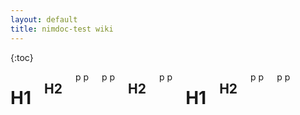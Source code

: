 ```yaml
---
layout: default
title: nimdoc-test wiki
---
```


<div class="three columns">
{:toc}
</div>

<div class="nine columns" id="content">

# H1

## H2

p
p

p
p

## H2

p
p

# H1

## H2

p
p

p
p

</div>